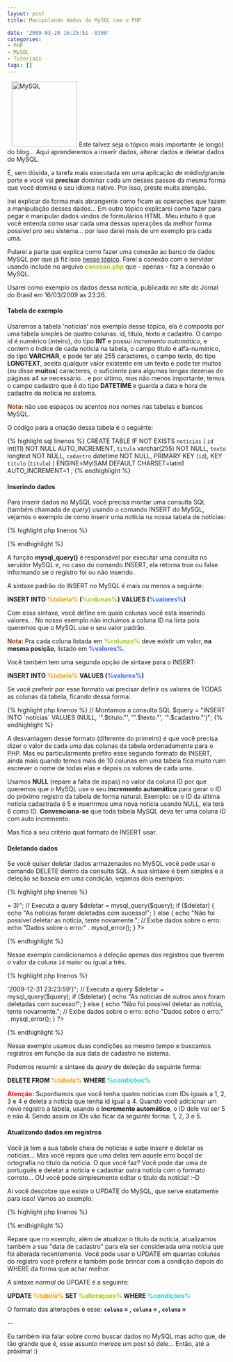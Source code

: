 ```yaml
---
layout: post
title: Manipulando dados do MySQL com o PHP

date: '2009-03-20 16:25:51 -0300'
categories:
- PHP
- MySQL
- Tutoriais
tags: []
---
```

<img class="alignright size-full wp-image-360" style="margin-left: 10px; margin-right: 5px;" title="MySQL" src="http://blog.thiagobelem.net/arquivos/2009/03/mysql-167x86.png" alt="MySQL" width="150" />Este talvez seja o tópico mais importante (e longo) do blog... Aqui aprenderemos a inserir dados, alterar dados e deletar dados do MySQL.

É, sem dúvida, a tarefa mais executada em uma aplicação de médio/grande porte e você vai <strong>precisar</strong> dominar cada um desses passos da mesma forma que você domina o seu idioma nativo. Por isso, preste muita atenção.

Irei explicar de forma mais abrangente como ficam as operações que fazem a manipulação desses dados... Em outro tópico explicarei como fazer para pegar e manipular dados vindos de formulários HTML. Meu intuito é que você entenda como usar cada uma dessas operações da melhor forma possível pro seu sistema... por isso darei mais de um exemplo pra cada uma.

Pularei a parte que explica como fazer uma conexão ao banco de dados MySQL por que já fiz isso [nesse tópico](/conexao-mysql-servidor-local-e-externo). Farei a conexão com o servidor usando include no arquivo <span style="color: #99cc00;"><strong>conexao.php</strong></span> que - apenas - faz a conexão o MySQL.

Usarei como exemplo os dados <span class="removed_link" title="http://jbonline.terra.com.br/pextra/2009/03/16/e160323614.asp">dessa notícia</span>, publicada no site do Jornal do Brasil em 16/03/2009 as 23:26.

<h4>Tabela de exemplo</h4>
Usaremos a tabela 'noticias' nos exemplo desse tópico, ela é composta por uma tabela simples de quatro colunas: id, titulo, texto e cadastro. O campo id é numérico (inteiro), do tipo <strong>INT</strong> e possui <em>incremento automático</em>, e contem o índice de cada notícia na tabela, o campo titulo é alfa-numérico, do tipo <strong>VARCHAR</strong>, e pode ter até 255 caracteres, o campo texto, do tipo <strong>LONGTEXT</strong>, aceita qualquer valor existente em um texto e pode ter muitos (eu disse <strong>muitos</strong>) caracteres, o suficiente para algumas longas dezenas de páginas a4 se necessário... e por último, mas não menos importante, temos o campo cadastro que é do tipo <strong>DATETIME </strong>e guarda a data e hora de cadastro da notícia no sistema.

<span style="color: #993300;"><strong>Nota: </strong></span>não use espaços ou acentos nos nomes nas tabelas e bancos MySQL.

O código para a criação dessa tabela é o seguinte:


{% highlight sql linenos %}
CREATE TABLE IF NOT EXISTS `noticias` (
`id` int(11) NOT NULL AUTO_INCREMENT,
`titulo` varchar(255) NOT NULL,
`texto` longtext NOT NULL,
`cadastro` datetime NOT NULL,
PRIMARY KEY (`id`),
KEY `titulo` (`titulo`)
) ENGINE=MyISAM DEFAULT CHARSET=latin1 AUTO_INCREMENT=1 ;
{% endhighlight %}

<h4>Inserindo dados</h4>
Para inserir dados no MySQL você precisa montar uma consulta SQL (também chamada de <em>query</em>) usando o comando INSERT do MySQL, vejamos o exemplo de como inserir uma notícia na nossa tabela de notícias:


{% highlight php linenos %}
<?php
// Inclui o arquivo que faz a conexão ao MySQL
include("conexao.php");

// Definição das variáveis para montar a query
$titulo = 'Vandalismo mata 10 mil árvores por ano no Rio';
$texto = 'Não fosse privilegiada pela natureza, com a vasta extensão da Mata Atlântica, a paisagem do Rio seria desértica.
';
$cadastro = date('Y-m-d H:i:s'); // Formato de data padrão do MySQL
// ~~~~~~~~~~~~~~~~~~~~~~~~~~

// Manipulamos as variáveis para evitar problemas com aspas e outros caracteres protegidos do MySQL
$titulo = mysql_escape_string($titulo);
$texto = mysql_escape_string($texto);

// Montamos a consulta SQL
$query = "INSERT INTO `noticias` (`titulo`, `texto`, `cadastro`) VALUES ('".$titulo."', '".$texto."', '".$cadastro."')";

// Executa a query
$inserir = mysql_query($query);

if ($inserir) {
echo "Notícia inserida com sucesso!";
} else {
echo "Não foi possível inserir a notícia, tente novamente.";
// Exibe dados sobre o erro:
echo "Dados sobre o erro:" . mysql_error();
}
?>
{% endhighlight %}

A função <strong>mysql_query()</strong> é responsável por executar uma consulta no servidor MySQL e, no caso do comando INSERT, ela retorna true ou false informando se o registro foi ou não inserido.

A sintaxe padrão do INSERT no MySQL é mais ou menos a seguinte:

<strong>INSERT INTO <span style="color: #ff9900;">%tabela%</span> (<span style="color: #99cc00;">%colunas%</span>) VALUES (<span style="color: #3366ff;">%valores%</span>)</strong>

Com essa sintaxe, você define em quais colunas você está inserindo valores... No nosso exemplo não incluímos a coluna ID na lista pois queremos que o MySQL use o seu valor padrão.

<span style="color: #993300;"><strong>Nota: </strong></span>Pra cada coluna listada em <span style="color: #99cc00;"><strong>%colunas%</strong></span> deve existir um valor, <strong>na mesma posição</strong>, listado em <span style="color: #3366ff;"><strong>%valores%</strong></span>.

Você também tem uma segunda opção de sintaxe para o INSERT:

<strong>INSERT INTO <span style="color: #ff9900;">%tabela%</span> VALUES (<span style="color: #3366ff;">%valores%</span>)</strong>

Se você preferir por esse formato vai precisar definir os valores de TODAS as colunas da tabela, ficando dessa forma:


{% highlight php linenos %}
// Montamos a consulta SQL
$query = "INSERT INTO `noticias` VALUES (NULL, '".$titulo."', '".$texto."', '".$cadastro."')";
{% endhighlight %}

A desvantagem desse formato (diferente do primeiro) é que você precisa dizer o valor de cada uma das colunas da tabela ordenadamente para o PHP. Mas eu particularmente prefiro esse segundo formato de INSERT, ainda mais quando temos mais de 10 colunas em uma tabela fica muito ruim escrever o nome de todas elas e depois os valores de cada uma.

Usamos <strong>NULL</strong> (repare a falta de aspas) no valor da coluna ID por que queremos que o MySQL use o seu <strong>incremento automático</strong> para gerar o ID do próximo registro da tabela de forma natural. Exemplo: se o ID da última notícia cadastrada é 5 e inserirmos uma nova notícia usando NULL, ela terá 6 como ID. <strong>Convenciona-se</strong> que toda tabela MySQL deva ter uma coluna ID com auto incremento.

Mas fica a seu critério qual formato de INSERT usar.

<h4>Deletando dados</h4>
Se você quiser deletar dados armazenados no MySQL você pode usar o comando DELETE dentro da consulta SQL. A sua sintaxe é bem simples e a deleção se baseia em uma condição, vejamos dois exemplos:


{% highlight php linenos %}
<?php
// Inclui o arquivo que faz a conexão ao MySQL
include("conexao.php");

// Montamos a consulta SQL para deletar a(s) notícia(s) com ID maior ou igual a três
$query = "DELETE FROM `noticias` WHERE (`id` >= 3)";

// Executa a query
$deletar = mysql_query($query);

if ($deletar) {
echo "As notícias foram deletadas com sucesso!";
} else {
echo "Não foi possível deletar as notícia, tente novamente.";
// Exibe dados sobre o erro:
echo "Dados sobre o erro:" . mysql_error();
}
?>
{% endhighlight %}

Nesse exemplo condicionamos a deleção apenas dos registros que tiverem o valor da coluna `id` maior ou igual a três.


{% highlight php linenos %}
<?php
// Inclui o arquivo que faz a conexão ao MySQL
include("conexao.php");

// Montamos a consulta SQL para deletar notícias que não sejam desse ano
$query = "DELETE FROM `noticias` WHERE (`cadastro` < '2009-01-01 00:00:00') OR (`cadastro` > '2009-12-31 23:23:59')";

// Executa a query
$deletar = mysql_query($query);

if ($deletar) {
echo "As notícias de outros anos foram deletadas com sucesso!";
} else {
echo "Não foi possível deletar as notícia, tente novamente.";
// Exibe dados sobre o erro:
echo "Dados sobre o erro:" . mysql_error();
}
?>
{% endhighlight %}

Nesse exemplo usamos duas condições ao mesmo tempo e buscamos registros em função da sua data de cadastro no sistema.

Podemos resumir a sintaxe da <em>query </em>de deleção da seguinte forma:

<strong>DELETE FROM <span style="color: #ff9900;">%tabela%</span> WHERE <span style="color: #33cccc;">%condições%</span></strong>

<span style="color: #ff0000;"><strong>Atenção:</strong></span> Suponhamos que você tenha quatro notícias com IDs iguais a 1, 2, 3 e 4 e deleta a notícia que tenha id igual a 4. Quando você adicionar um novo registro a tabela, usando o <strong>incremento automático</strong>, o ID dele vai ser 5 e não 4. Sendo assim os IDs vão ficar da seguinte forma: 1, 2, 3 e 5.

<h4>Atualizando dados em registros</h4>
Você já tem a sua tabela cheia de notícias e sabe inserir e deletar as notícias... Mas você repara que uma delas tem aquele erro boçal de ortografia no titulo da notícia. O que você faz? Você pode dar uma de português e deletar a notícia e cadastrar outra notícia com o formato correto... OU você pode simplesmente editar o titulo da notícia!  :-D

Ai você descobre que existe o UPDATE do MySQL, que serve exatamente para isso! Vamos ao exemplo:


{% highlight php linenos %}
<?php
// Inclui o arquivo que faz a conexão ao MySQL
include("conexao.php");

// Id da notícia a ser editada
$id = 3;

// Novo título da notícia
$titulo = 'Vandalismo mata 10 mil árvores por ano no Rio de Janeiro';
$cadastro = date('Y-m-d H:i:s'); // Formato de data padrão do MySQL

// Manipulamos as variáveis para evitar problemas com aspas e outros caracteres protegidos do MySQL
$titulo = mysql_escape_string($titulo);

// Montamos a consulta SQL para deletar a(s) notícia(s) com ID maior ou igual a três
$query = "UPDATE `noticias` SET `titulo` = '".$titulo."', `cadastro` = '".$cadastro."' WHERE (`id` = ".$id.")";

// Executa a query
$atualiza = mysql_query($query);

if ($atualiza) {
echo "A notícia foi atualizada com sucesso!";
} else {
echo "Não foi possível atualizar as notícia, tente novamente.";
// Exibe dados sobre o erro:
echo "Dados sobre o erro:" . mysql_error();
}
?>
{% endhighlight %}

Repare que no exemplo, além de atualizar o titulo da notícia, atualizamos também a sua "data de cadastro" para ela ser considerada uma notícia que foi alterada recentemente. Você pode usar o UPDATE em quantas colunas do registro você preferir e também pode brincar com a condição depois do WHERE da forma que achar melhor.

A sintaxe <em>normal </em>do UPDATE é a seguinte:

<strong>UPDATE <span style="color: #ff9900;">%tabela%</span> SET <span style="color: #99cc00;">%alteraçoes%</span> WHERE <span style="color: #33cccc;">%condições%</span></strong>

O formato das alterações é esse: <strong>`coluna` = <valor>, `coluna` = <valor>, `coluna` = <valor></strong>

--

Eu também iria falar sobre como buscar dados no MySQL mas acho que, de tão grande que é, esse assunto merece um post só dele... Então, até a próxima! :)

